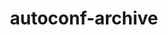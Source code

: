 ---
title: "autoconf-archive"
layout: cache
categories: [package, develop]
meta: {"versions": ["2023.02.20"], "compilers": ["gcc@=11.4.0"], "oss": ["ubuntu20.04"], "platforms": ["linux"], "targets": ["aarch64"], "stacks": ["e4s-arm", "root"], "num_specs": 1, "num_specs_by_stack": {"e4s-arm": 1, "root": 1}}
spec_details: [{"hash": "covavmuedt2peuahmis75yh3cmieud5x", "compiler": "gcc@=11.4.0", "versions": ["2023.02.20"], "os": "ubuntu20.04", "platform": "linux", "target": "aarch64", "variants": ["build_system=autotools"], "stacks": ["e4s-arm", "root"], "size": "-", "tarball": "https://binaries.spack.io/develop/build_cache/linux-ubuntu20.04-aarch64/gcc-11.4.0/autoconf-archive-2023.02.20/linux-ubuntu20.04-aarch64-gcc-11.4.0-autoconf-archive-2023.02.20-covavmuedt2peuahmis75yh3cmieud5x.spack"}]
---